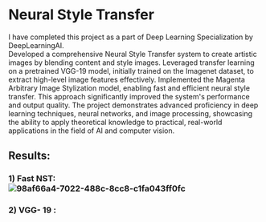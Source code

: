# Neural Style Transfer 
I have completed this project as a part of Deep Learning Specialization by DeepLearningAI.  <br />
Developed a comprehensive Neural Style Transfer system to create artistic images by blending content and style images. Leveraged transfer learning on a pretrained VGG-19 model, initially trained on the Imagenet dataset, to extract high-level image features effectively. Implemented the Magenta Arbitrary Image Stylization model, enabling fast and efficient neural style transfer. This approach significantly improved the system's performance and output quality. The project demonstrates advanced proficiency in deep learning techniques, neural networks, and image processing, showcasing the ability to apply theoretical knowledge to practical, real-world applications in the field of AI and computer vision. <br />

## Results:
### 1) Fast NST: <br />![98af66a4-7022-488c-8cc8-c1fa043ff0fc](https://github.com/darKKnight14110/Neural-Style-Transfer/assets/142472592/a8009a1c-9163-4462-9151-9272ed2edbef) <br />
### 2) VGG- 19 : 
